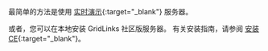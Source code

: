 最简单的方法是使用 [实时演示](https://gridlinks.codingas.com/signup){:target="_blank"} 服务器。

或者，您可以在本地安装 GridLinks 社区版服务器。
有关安装指南，请参阅 [安装 CE](/docs/user-guide/install/installation-options/){:target="_blank"}。